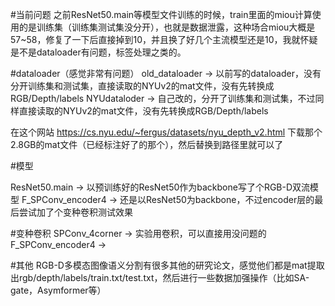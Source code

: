 #当前问题
之前ResNet50.main等模型文件训练的时候，train里面的miou计算使用的是训练集（训练集测试集没分开），也就是数据泄露，这种场合miou大概是57~58，修复了一下后直接掉到10，并且换了好几个主流模型还是10，我就怀疑是不是dataloader有问题，标签处理之类的。

#dataloader（感觉非常有问题）
old_dataloader → 以前写的dataloader，没有分开训练集和测试集，直接读取的NYUv2的mat文件，没有先转换成RGB/Depth/labels
NYUdataloder → 自己改的，分开了训练集和测试集，不过同样直接读取的NYUv2的mat文件，没有先转换成RGB/Depth/labels

在这个网站 https://cs.nyu.edu/~fergus/datasets/nyu_depth_v2.html
下载那个2.8GB的mat文件（已经标注好了的那个），然后替换到路径里就可以了

#模型

ResNet50.main → 以预训练好的ResNet50作为backbone写了个RGB-D双流模型
F_SPConv_encoder4 → 还是以ResNet50为backbone，不过encoder层的最后尝试加了个变种卷积测试效果

#变种卷积
SPConv_4corner → 实验用卷积，可以直接用没问题的
F_SPConv_encoder4 → 

#其他
RGB-D多模态图像语义分割有很多其他的研究论文，感觉他们都是mat提取出rgb/depth/labels/train.txt/test.txt，然后进行一些数据加强操作（比如SA-gate，Asymformer等）
